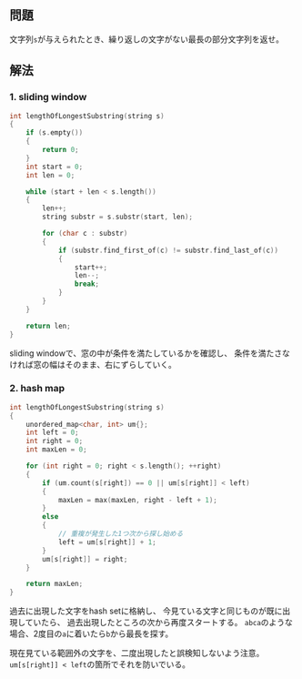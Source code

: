 ## 問題
文字列`s`が与えられたとき、繰り返しの文字がない最長の部分文字列を返せ。

## 解法
### 1. sliding window
```cpp
int lengthOfLongestSubstring(string s)
{
	if (s.empty())
	{
		return 0;
	}
	int start = 0;
	int len = 0;

	while (start + len < s.length())
	{
		len++;
		string substr = s.substr(start, len);

		for (char c : substr)
		{
			if (substr.find_first_of(c) != substr.find_last_of(c))
			{
				start++;
				len--;
				break;
			}
		}
	}

	return len;
}
```
sliding windowで、窓の中が条件を満たしているかを確認し、
条件を満たさなければ窓の幅はそのまま、右にずらしていく。

### 2. hash map
```cpp
int lengthOfLongestSubstring(string s)
{
	unordered_map<char, int> um{};
	int left = 0;
	int right = 0;
	int maxLen = 0;

	for (int right = 0; right < s.length(); ++right)
	{
		if (um.count(s[right]) == 0 || um[s[right]] < left)
		{
			maxLen = max(maxLen, right - left + 1);
		}
		else
		{
			// 重複が発生した1つ次から探し始める
			left = um[s[right]] + 1;
		}
		um[s[right]] = right;
	}

	return maxLen;
}
```
過去に出現した文字をhash setに格納し、
今見ている文字と同じものが既に出現していたら、
過去出現したところの次から再度スタートする。
`abca`のような場合、2度目の`a`に着いたら`b`から最長を探す。

現在見ている範囲外の文字を、二度出現したと誤検知しないよう注意。
`um[s[right]] < left`の箇所でそれを防いでいる。
